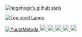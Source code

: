<!-- リポジトリステータス -->
[![hogehoge's github stats](https://github-readme-stats.vercel.app/api?username=YuutaMatuda&hide=contribs&count_private=true&show_icons=true&theme=tokyonight)](https://github.com/YuutaMatuda/)

<!-- ソースコード統計 -->
[![Top used Langs](https://github-readme-stats.vercel.app/api/top-langs/?username=YuutaMatuda&layout=compact&theme=tokyonight)](https://github.com/YuutaMatuda/)

<p align="left">
  <a href="https://github.com/YuutaMatuda/YuutaMatuda/">
    <img src="https://komarev.com/ghpvc/?username=YuutaMatuda" alt="YuutaMatuda"/>
  </a>
  <a href="https://github.com/YuutaMatuda">
    <img height="20" src="https://img.shields.io/github/followers/YuutaMatuda?label=follow&logo=github&style=flat" />
  </a>
  <a href="https://www.reddit.com/user/YuutaMatuda">
    <img height="20" src="https://img.shields.io/reddit/user-karma/combined/YuutaMatuda?label=Reddit&logo=reddit&style=flat" />
  </a>
  <a href="https://stackoverflow.com/users/5720201/YuutaMatuda">
    <img height="20" src="https://img.shields.io/stackexchange/stackoverflow/r/5720201?label=StackOverflow&logo=stack-overflow&style=flat" />
  </a>
  <a href="http://qiita.com/YuutaMatuda">
    <img height="20" src="https://qiita-badge.apiapi.app/s/YuutaMatuda/posts.svg" />
  </a>
  <//qiita.com/YuutaMatuda">
    <img height="20" src="https://qiita-badge.apiapi.app/s/YuutaMatuda/contributions.svg" />
  </a>
</p>
